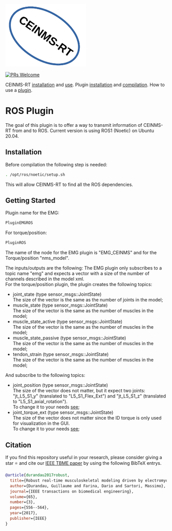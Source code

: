 <img src="https://github.com/CEINMS-RT/ceinmsrt-core-cpp/blob/main/CEINMS-RT_V2_ICON.png" width="50%" alt="CEINMS-RT logo">

[![PRs Welcome](https://img.shields.io/badge/PRs-welcome-brightgreen.svg)]()

CEINMS-RT [installation](https://ceinms-docs.readthedocs.io/en/latest/Installation%20%5BWindows%5D.html) and [use](https://ceinms-docs.readthedocs.io/en/latest/Tutorial%20%5BWindows%5D%5BUbuntu%5D.html).
Plugin [installation](#installation) and [compilation](https://ceinms-docs.readthedocs.io/en/latest/Compilation%20%5BWindows%5D.html). How to use a [plugin](#getting-started).

# ROS Plugin

The goal of this plugin is to offer a way to transmit information of CEINMS-RT from and to ROS.
Current version is using ROS1 (Noetic) on Ubuntu 20.04.

## Installation

Before compilation the following step is needed:

``` bash
. /opt/ros/noetic/setup.sh
```

This will allow CEINMS-RT to find all the ROS dependencies.

## Getting Started

Plugin name for the EMG:

``` xml
PluginEMGROS
```

For torque/position:

``` xml
PluginROS
```

The name of the node for the EMG plugin is "EMG_CEINMS" and for the Torque/position "nms_model".

The inputs/outputs are the following:
The EMG plugin only subscribes to a topic name "emg" and expects a vector with a size of the number of channels described in the model xml. \
For the torque/position plugin, the plugin creates the following topics:

* joint_state (type sensor_msgs::JointState) \
The size of the vector is the same as the number of joints in the model;
* muscle_state (type sensor_msgs::JointState) \
The size of the vector is the same as the number of muscles in the model;
* muscle_state_active (type sensor_msgs::JointState) \
The size of the vector is the same as the number of muscles in the model;
* muscle_state_passive (type sensor_msgs::JointState) \
The size of the vector is the same as the number of muscles in the model;
* tendon_strain (type sensor_msgs::JointState) \
The size of the vector is the same as the number of muscles in the model;

And subscribe to the following topics:

* joint_position (type sensor_msgs::JointState) \
The size of the vector does not matter, but it expect two joints: "jt_L5_S1_y" (translated to "L5_S1_Flex_Ext") and "jt_L5_S1_z" (translated to "L5_S1_axial_rotation").\
To change it to your needs [see](src/PluginROS.cpp#L45);
* joint_torque_ext (type sensor_msgs::JointState)\
The size of the vector does not matter since the ID torque is only used for visualization in the GUI.\
To change it to your needs [see](src/PluginROS.cpp#L83);

## Citation

If you find this repository useful in your research, please consider giving a star ⭐ and cite our [IEEE TBME paper](https://spiral.imperial.ac.uk/bitstream/10044/1/48309/2/durandau%202017.pdf) by using the following BibTeX entrys.

```BibTeX
@article{durandau2017robust,
  title={Robust real-time musculoskeletal modeling driven by electromyograms},
  author={Durandau, Guillaume and Farina, Dario and Sartori, Massimo},
  journal={IEEE transactions on biomedical engineering},
  volume={65},
  number={3},
  pages={556--564},
  year={2017},
  publisher={IEEE}
}
```
